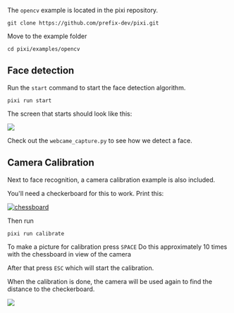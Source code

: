
The `opencv` example is located in the pixi repository.

```shell
git clone https://github.com/prefix-dev/pixi.git
```

Move to the example folder

```shell
cd pixi/examples/opencv
```

## Face detection

Run the `start` command to start the face detection algorithm.

```shell
pixi run start
```

The screen that starts should look like this:

![](https://storage.googleapis.com/prefix-cms-images/docs/opencv_face_recognition.png)

Check out the `webcame_capture.py` to see how we detect a face.

## Camera Calibration

Next to face recognition, a camera calibration example is also included.

You'll need a checkerboard for this to work.
Print this:

[![chessboard](https://github.com/opencv/opencv/blob/4.x/doc/pattern.png?raw=true)](https://github.com/opencv/opencv/blob/4.x/doc/pattern.png)

Then run

```shell
pixi run calibrate
```

To make a picture for calibration press `SPACE`
Do this approximately 10 times with the chessboard in view of the camera

After that press `ESC` which will start the calibration.

When the calibration is done, the camera will be used again to find the distance to the checkerboard.

![](https://storage.googleapis.com/prefix-cms-images/docs/calibration_board_detected.png)
